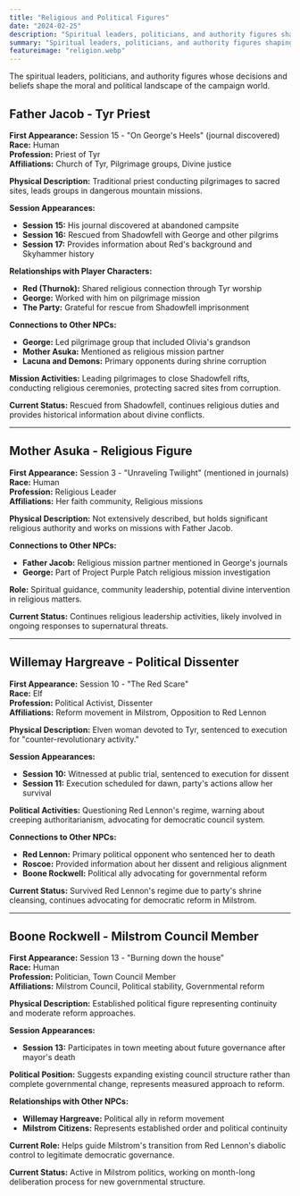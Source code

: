 ```yaml
---
title: "Religious and Political Figures"
date: "2024-02-25"
description: "Spiritual leaders, politicians, and authority figures shaping the campaign's moral and political landscape"
summary: "Spiritual leaders, politicians, and authority figures shaping the campaign's moral and political landscape"
featureimage: "religion.webp"
---
```


The spiritual leaders, politicians, and authority figures whose decisions and beliefs shape the moral and political landscape of the campaign world.

## Father Jacob - Tyr Priest

**First Appearance:** Session 15 - "On George's Heels" (journal discovered)  
**Race:** Human  
**Profession:** Priest of Tyr  
**Affiliations:** Church of Tyr, Pilgrimage groups, Divine justice

**Physical Description:** Traditional priest conducting pilgrimages to sacred sites, leads groups in dangerous mountain missions.

**Session Appearances:**
- **Session 15:** His journal discovered at abandoned campsite
- **Session 16:** Rescued from Shadowfell with George and other pilgrims
- **Session 17:** Provides information about Red's background and Skyhammer history

**Relationships with Player Characters:**
- **Red (Thurnok):** Shared religious connection through Tyr worship
- **George:** Worked with him on pilgrimage mission
- **The Party:** Grateful for rescue from Shadowfell imprisonment

**Connections to Other NPCs:**
- **George:** Led pilgrimage group that included Olivia's grandson
- **Mother Asuka:** Mentioned as religious mission partner
- **Lacuna and Demons:** Primary opponents during shrine corruption

**Mission Activities:** Leading pilgrimages to close Shadowfell rifts, conducting religious ceremonies, protecting sacred sites from corruption.

**Current Status:** Rescued from Shadowfell, continues religious duties and provides historical information about divine conflicts.

---

## Mother Asuka - Religious Figure

**First Appearance:** Session 3 - "Unraveling Twilight" (mentioned in journals)  
**Race:** Human  
**Profession:** Religious Leader  
**Affiliations:** Her faith community, Religious missions

**Physical Description:** Not extensively described, but holds significant religious authority and works on missions with Father Jacob.

**Connections to Other NPCs:**
- **Father Jacob:** Religious mission partner mentioned in George's journals
- **George:** Part of Project Purple Patch religious mission investigation

**Role:** Spiritual guidance, community leadership, potential divine intervention in religious matters.

**Current Status:** Continues religious leadership activities, likely involved in ongoing responses to supernatural threats.

---

## Willemay Hargreave - Political Dissenter

**First Appearance:** Session 10 - "The Red Scare"  
**Race:** Elf  
**Profession:** Political Activist, Dissenter  
**Affiliations:** Reform movement in Milstrom, Opposition to Red Lennon

**Physical Description:** Elven woman devoted to Tyr, sentenced to execution for "counter-revolutionary activity."

**Session Appearances:**
- **Session 10:** Witnessed at public trial, sentenced to execution for dissent
- **Session 11:** Execution scheduled for dawn, party's actions allow her survival

**Political Activities:** Questioning Red Lennon's regime, warning about creeping authoritarianism, advocating for democratic council system.

**Connections to Other NPCs:**
- **Red Lennon:** Primary political opponent who sentenced her to death
- **Roscoe:** Provided information about her dissent and religious alignment
- **Boone Rockwell:** Political ally advocating for governmental reform

**Current Status:** Survived Red Lennon's regime due to party's shrine cleansing, continues advocating for democratic reform in Milstrom.

---

## Boone Rockwell - Milstrom Council Member

**First Appearance:** Session 13 - "Burning down the house"  
**Race:** Human  
**Profession:** Politician, Town Council Member  
**Affiliations:** Milstrom Council, Political stability, Governmental reform

**Physical Description:** Established political figure representing continuity and moderate reform approaches.

**Session Appearances:**
- **Session 13:** Participates in town meeting about future governance after mayor's death

**Political Position:** Suggests expanding existing council structure rather than complete governmental change, represents measured approach to reform.

**Relationships with Other NPCs:**
- **Willemay Hargreave:** Political ally in reform movement
- **Milstrom Citizens:** Represents established order and political continuity

**Current Role:** Helps guide Milstrom's transition from Red Lennon's diabolic control to legitimate democratic governance.

**Current Status:** Active in Milstrom politics, working on month-long deliberation process for new governmental structure.